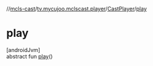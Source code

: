 //[mcls-cast](../../../index.md)/[tv.mycujoo.mclscast.player](../index.md)/[CastPlayer](index.md)/[play](play.md)

# play

[androidJvm]\
abstract fun [play](play.md)()

